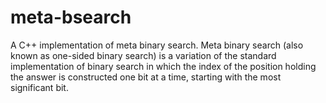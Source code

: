 # meta-bsearch
A C++ implementation of meta binary search. Meta binary search (also known as one-sided binary search) is a variation of the standard implementation of binary search in which the index of the position holding the answer is constructed one bit at a time, starting with the most significant bit.
